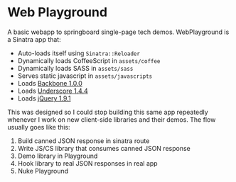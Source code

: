 # Web Playground

A basic webapp to springboard single-page tech demos.  WebPlayground is a Sinatra app that:

* Auto-loads itself using `Sinatra::Reloader`
* Dynamically loads CoffeeScript in `assets/coffee`
* Dynamically loads SASS in `assets/sass`
* Serves static javascript in `assets/javascripts`
* Loads [Backbone 1.0.0](https://github.com/documentcloud/backbone)
* Loads [Underscore 1.4.4](https://github.com/documentcloud/underscore)
* Loads [jQuery 1.9.1](https://github.com/documentcloud/underscore)

This was designed so I could stop building this same app repeatedly whenever I work on new 
client-side libraries and their demos. The flow usually goes like this:

1. Build canned JSON response in sinatra route
2. Write JS/CS library that consumes canned JSON response
3. Demo library in Playground
4. Hook library to real JSON responses in real app
5. Nuke Playground
